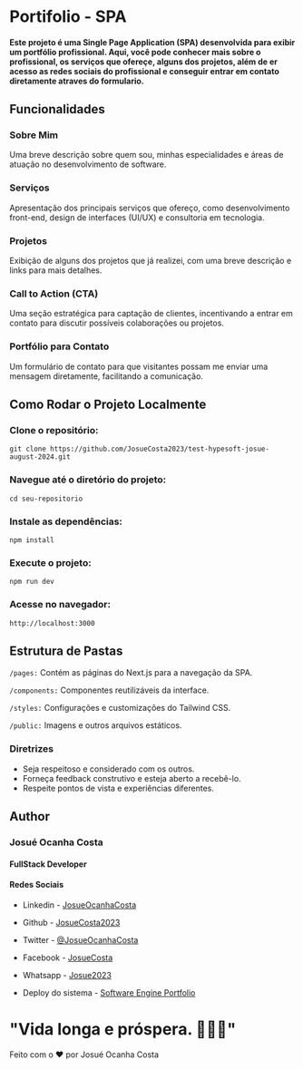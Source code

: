 # Portifolio - SPA
#### Este projeto é uma Single Page Application (SPA) desenvolvida para exibir um portfólio profissional. Aqui, você pode conhecer mais sobre o profissional, os serviços que ofereçe, alguns dos projetos, além de er acesso as redes sociais do profissional e conseguir entrar em contato diretamente atraves do formulario.

## Funcionalidades
### Sobre Mim
Uma breve descrição sobre quem sou, minhas especialidades e áreas de atuação no desenvolvimento de software.
### Serviços
Apresentação dos principais serviços que ofereço, como desenvolvimento front-end, design de interfaces (UI/UX) e consultoria em tecnologia.
### Projetos
Exibição de alguns dos projetos que já realizei, com uma breve descrição e links para mais detalhes.

### Call to Action (CTA)
Uma seção estratégica para captação de clientes, incentivando a entrar em contato para discutir possíveis colaborações ou projetos.
### Portfólio para Contato
Um formulário de contato para que visitantes possam me enviar uma mensagem diretamente, facilitando a comunicação.


## Como Rodar o Projeto Localmente
### Clone o repositório:

    git clone https://github.com/JosueCosta2023/test-hypesoft-josue-august-2024.git

### Navegue até o diretório do projeto:

    cd seu-repositorio
### Instale as dependências:

    npm install
### Execute o projeto:

    npm run dev
### Acesse no navegador:

    http://localhost:3000


## Estrutura de Pastas
`/pages:` Contém as páginas do Next.js para a navegação da SPA.

`/components:` Componentes reutilizáveis da interface.

`/styles:` Configurações e customizações do Tailwind CSS.

`/public:` Imagens e outros arquivos estáticos.


### Diretrizes 

- Seja respeitoso e considerado com os outros.
- Forneça feedback construtivo e esteja aberto a recebê-lo.
- Respeite pontos de vista e experiências diferentes.

## Author
### Josué Ocanha Costa
#### FullStack Developer
#### Redes Sociais

- Linkedin - [JosueOcanhaCosta](https://www.linkedin.com/in/josue-ocanha-costa/)
- Github - [JosueCosta2023](https://github.com/JosueCosta2023)
- Twitter - [@JosueOcanhaCosta](https://twitter.com/josue_ocanha)
- Facebook - [JosueCosta](https://www.facebook.com/JosueOcanhaCosta2023)
- Whatsapp - [Josue2023](https://wa.me/5565996408371?text=Ol%C3%A1%2C+encontrei+seu+whatsapp+no+Github.+Gostaria+de+falar+sobre+seus+projetos.)

- Deploy do sistema - [Software Engine Portfolio](https://test-hypesoft-josue-august-2024.vercel.app/)

# "Vida longa e próspera. 🖖🖖🖖"

Feito com o ❤️ por Josué Ocanha Costa
